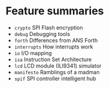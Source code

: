# Feature summaries

- `crypto` SPI Flash encryption
- `debug` Debugging tools
- `forth` Differences from ANS Forth
- `interrupts` How interrupts work
- `io` I/O mapping
- `isa` Instruction Set Architecture
- `lcd` LCD module (ILI9341) simulator
- `manifesto` Ramblings of a madman
- `spif` SPI controller intelligent hub

